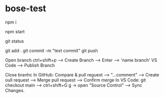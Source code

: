 # bose-test

npm i 

npm start


git status

git add .
git commit -m "text commit"
git push

Open branch
ctrl+shift+p --> Create Branch --> Enter --> 'name branch'
VS Code --> Publish Branch

Close branhc 
In GitHub: Compare & pull reguest --> "...comment" --> Create oull request --> Merge pull request --> Confirm merge
In VS Code: git checkout main --> ctrl+shift+G g -> open "Source Control" --> Sync Changes. 